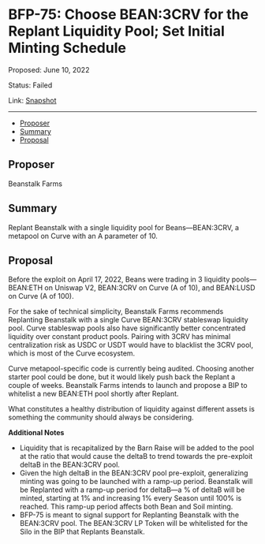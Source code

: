 # BFP-75: Choose BEAN:3CRV for the Replant Liquidity Pool; Set Initial Minting Schedule

Proposed: June 10, 2022

Status: Failed

Link: [Snapshot](https://snapshot.org/#/beanstalkfarms.eth/proposal/0xa3834c289604364a1cb0cddfc6397f89bb66fac673ca82e7869fee7167e92431)

---

- [Proposer](#proposer)
- [Summary](#summary)
- [Proposal](#proposal)

## Proposer

Beanstalk Farms

## Summary

Replant Beanstalk with a single liquidity pool for Beans—BEAN:3CRV, a metapool on Curve with an A parameter of 10.

## Proposal

Before the exploit on April 17, 2022, Beans were trading in 3 liquidity pools—BEAN:ETH on Uniswap V2, BEAN:3CRV on Curve (A of 10), and BEAN:LUSD on Curve (A of 100).

For the sake of technical simplicity, Beanstalk Farms recommends Replanting Beanstalk with a single Curve BEAN:3CRV stableswap liquidity pool. Curve stableswap pools also have significantly better concentrated liquidity over constant product pools. Pairing with 3CRV has minimal centralization risk as USDC or USDT would have to blacklist the 3CRV pool, which is most of the Curve ecosystem. 

Curve metapool-specific code is currently being audited. Choosing another starter pool could be done, but it would likely push back the Replant a couple of weeks. Beanstalk Farms intends to launch and propose a BIP to whitelist a new BEAN:ETH pool shortly after Replant.

What constitutes a healthy distribution of liquidity against different assets is something the community should always be considering.

**Additional Notes**

* Liquidity that is recapitalized by the Barn Raise will be added to the pool at the ratio that would cause the deltaB to trend towards the pre-exploit deltaB in the BEAN:3CRV pool.
* Given the high deltaB in the BEAN:3CRV pool pre-exploit, generalizing minting was going to be launched with a ramp-up period. Beanstalk will be Replanted with a ramp-up period for deltaB—a % of deltaB will be minted, starting at 1% and increasing 1% every Season until 100% is reached. This ramp-up period affects both Bean and Soil minting.
* BFP-75 is meant to signal support for Replanting Beanstalk with the BEAN:3CRV pool. The BEAN:3CRV LP Token will be whitelisted for the Silo in the BIP that Replants Beanstalk.
